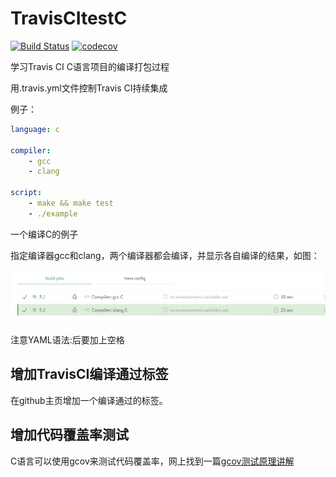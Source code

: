 # TravisCItestC
[![Build Status](https://www.travis-ci.org/LinkinW/TravisCItestC.svg?branch=master)](https://www.travis-ci.org/LinkinW/TravisCItestC)
[![codecov](https://codecov.io/gh/LinkinW/TravisCItestC/branch/master/graph/badge.svg)](https://codecov.io/gh/LinkinW/TravisCItestC)

学习Travis CI C语言项目的编译打包过程

用.travis.yml文件控制Travis CI持续集成

例子：

```yaml
language: c

compiler:
    - gcc
    - clang

script:
    - make && make test
    - ./example
```
一个编译C的例子

指定编译器gcc和clang，两个编译器都会编译，并显示各自编译的结果，如图：

![](./pic/compiler_result.png)

注意YAML语法:后要加上空格

## 增加TravisCI编译通过标签

在github主页增加一个编译通过的标签。



## 增加代码覆盖率测试

C语言可以使用gcov来测试代码覆盖率，网上找到一篇[gcov测试原理讲解](https://blog.csdn.net/yanxiangyfg/article/details/80989680)

